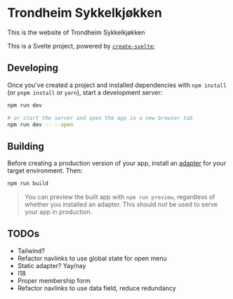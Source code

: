 # Trondheim Sykkelkjøkken

This is the website of Trondheim Sykkelkjøkken

This is a Svelte project, powered by [`create-svelte`](https://github.com/sveltejs/kit/tree/master/packages/create-svelte);


## Developing

Once you've created a project and installed dependencies with `npm install` (or `pnpm install` or `yarn`), start a development server:

```bash
npm run dev

# or start the server and open the app in a new browser tab
npm run dev -- --open
```

## Building

Before creating a production version of your app, install an [adapter](https://kit.svelte.dev/docs#adapters) for your target environment. Then:

```bash
npm run build
```

> You can preview the built app with `npm run preview`, regardless of whether you installed an adapter. This should _not_ be used to serve your app in production.

## TODOs
* Tailwind?
* Refactor navlinks to use global state for open menu
* Static adapter? Yay/nay
* I18
* Proper membership form
* Refactor navlinks to use data field, reduce redundancy